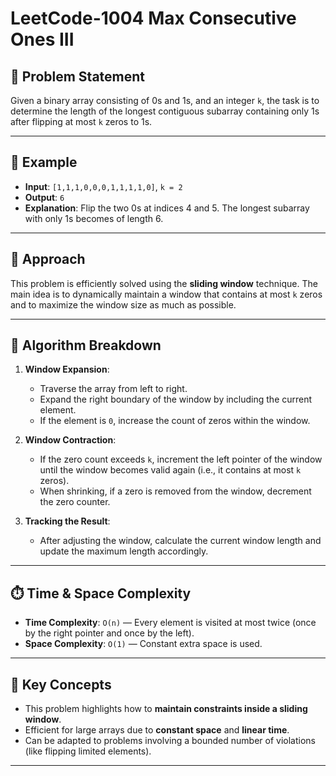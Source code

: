 # LeetCode-1004  Max Consecutive Ones III

## 🧩 Problem Statement

Given a binary array consisting of 0s and 1s, and an integer `k`, the task is to determine the length of the longest contiguous subarray containing only 1s after flipping at most `k` zeros to 1s.

---

## 📌 Example

- **Input**: `[1,1,1,0,0,0,1,1,1,1,0]`, `k = 2`
- **Output**: `6`
- **Explanation**: Flip the two 0s at indices 4 and 5. The longest subarray with only 1s becomes of length 6.

---

## 🚀 Approach

This problem is efficiently solved using the **sliding window** technique. The main idea is to dynamically maintain a window that contains at most `k` zeros and to maximize the window size as much as possible.

---

## 🧠 Algorithm Breakdown

1. **Window Expansion**:
   - Traverse the array from left to right.
   - Expand the right boundary of the window by including the current element.
   - If the element is `0`, increase the count of zeros within the window.

2. **Window Contraction**:
   - If the zero count exceeds `k`, increment the left pointer of the window until the window becomes valid again (i.e., it contains at most `k` zeros).
   - When shrinking, if a zero is removed from the window, decrement the zero counter.

3. **Tracking the Result**:
   - After adjusting the window, calculate the current window length and update the maximum length accordingly.

---

## ⏱️ Time & Space Complexity

- **Time Complexity**: `O(n)` — Every element is visited at most twice (once by the right pointer and once by the left).
- **Space Complexity**: `O(1)` — Constant extra space is used.

---



## 🧠 Key Concepts

- This problem highlights how to **maintain constraints inside a sliding window**.
- Efficient for large arrays due to **constant space** and **linear time**.
- Can be adapted to problems involving a bounded number of violations (like flipping limited elements).

---

